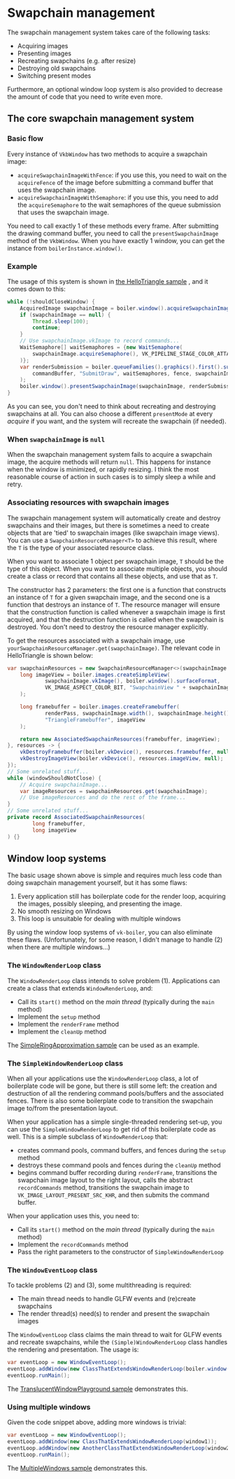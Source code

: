# Swapchain management

The swapchain management system takes care of the following tasks:
- Acquiring images
- Presenting images
- Recreating swapchains (e.g. after resize)
- Destroying old swapchains
- Switching present modes

Furthermore, an optional window loop system is also provided to
decrease the amount of code that you need to write even more.

## The core swapchain management system
### Basic flow
Every instance of `VkbWindow` has two methods to acquire a swapchain image:
- `acquireSwapchainImageWithFence`: if you use this, you need to wait on
the `acquireFence` of the image before submitting a command buffer that
uses the swapchain image.
- `acquireSwapchainImageWithSemaphore`: if you use this, you need to
add the `acquireSemaphore` to the wait semaphores of the queue submission
that uses the swapchain image.

You need to call exactly 1 of these methods every frame. After submitting
the drawing command buffer, you need to call the `presentSwapchainImage`
method of the `VkbWindow`. When you have exactly 1 window, you can get the
instance from `boilerInstance.window()`.

### Example
The usage of this system is shown in
[the HelloTriangle sample](../samples/src/main/java/com/github/knokko/boiler/samples/HelloTriangle.java)
, and it comes down to this:
```java
while (!shouldCloseWindow) {
	AcquiredImage swapchainImage = boiler.window().acquireSwapchainImageWithSemaphore(presentMode);
	if (swapchainImage == null) {
		Thread.sleep(100);
		continue;
	}
	// Use swapchainImage.vkImage to record commands...
	WaitSemaphore[] waitSemaphores = {new WaitSemaphore(
		swapchainImage.acquireSemaphore(), VK_PIPELINE_STAGE_COLOR_ATTACHMENT_OUTPUT_BIT
	)};
	var renderSubmission = boiler.queueFamilies().graphics().first().submit(
		commandBuffer, "SubmitDraw", waitSemaphores, fence, swapchainImage.presentSemaphore()
	);
	boiler.window().presentSwapchainImage(swapchainImage, renderSubmission);
}
```
As you can see, you don't need to think about recreating and destroying swapchains
at all. You can also choose a different `presentMode` at every *acquire* if you
want, and the system will recreate the swapchain (if needed).

### When `swapchainImage` is `null`
When the swapchain management system fails to acquire a swapchain image, the
acquire methods will return `null`. This happens for instance when the window is
minimized, or rapidly resizing. I think the most reasonable course of action in
such cases is to simply sleep a while and retry.

### Associating resources with swapchain images
The swapchain management system will automatically create and destroy swapchains
and their images, but there is sometimes a need to create objects that are
'tied' to swapchain images (like swapchain image views). You can use a
`SwapchainResourceManager<T>` to achieve this result, where the `T` is the type
of your associated resource class.

When you want to associate 1 object per swapchain image, `T` should be the type
of this object. When you want to associate multiple objects, you should create
a class or record that contains all these objects, and use that as `T`.

The constructor has 2 parameters: the first one is a function that constructs
an instance of `T` for a given swapchain image, and the second one is a
function that destroys an instance of `T`. The resource manager will ensure
that the construction function is called whenever a swapchain image is first
acquired, and that the destruction function is called when the swapchain is
destroyed. You don't need to destroy the resource manager explicitly.

To get the resources associated with a swapchain image, use
`yourSwapchainResourceManager.get(swapchainImage)`. The relevant code in
HelloTriangle is shown below:
```java
var swapchainResources = new SwapchainResourceManager<>(swapchainImage -> {
	long imageView = boiler.images.createSimpleView(
			swapchainImage.vkImage(), boiler.window().surfaceFormat,
			VK_IMAGE_ASPECT_COLOR_BIT, "SwapchainView " + swapchainImage.index()
	);

	long framebuffer = boiler.images.createFramebuffer(
			renderPass, swapchainImage.width(), swapchainImage.height(),
			"TriangleFramebuffer", imageView
	);

	return new AssociatedSwapchainResources(framebuffer, imageView);
}, resources -> {
	vkDestroyFramebuffer(boiler.vkDevice(), resources.framebuffer, null);
	vkDestroyImageView(boiler.vkDevice(), resources.imageView, null);
});
// Some unrelated stuff...
while (windowShouldNotClose) {
	// Acquire swapchainImage...
	var imageResources = swapchainResources.get(swapchainImage);
	// Use imageResources and do the rest of the frame...
}
// Some unrelated stuff...
private record AssociatedSwapchainResources(
		long framebuffer,
		long imageView
) {}
```

## Window loop systems
The basic usage shown above is simple and requires much less code than doing
swapchain management yourself, but it has some flaws:
1. Every application still has boilerplate code for the render loop,
acquiring the images, possibly sleeping, and presenting the image.
2. No smooth resizing on Windows
3. This loop is unsuitable for dealing with multiple windows

By using the window loop systems of `vk-boiler`, you can also eliminate these
flaws. (Unfortunately, for some reason, I didn't manage to handle (2) when
there are multiple windows...)

### The `WindowRenderLoop` class
The `WindowRenderLoop` class intends to solve problem (1). Applications can
create a class that extends `WindowRenderLoop`, and:
- Call its `start()` method on the *main thread* (typically during the
`main` method)
- Implement the `setup` method
- Implement the `renderFrame` method
- Implement the `cleanUp` method

The [SimpleRingApproximation sample](../samples/src/main/java/com/github/knokko/boiler/samples/SimpleRingApproximation.java)
can be used as an example.

### The `SimpleWindowRenderLoop` class
When all your applications use the `WindowRenderLoop` class, a lot of
boilerplate code will be gone, but there is still some left: the
creation and destruction of all the rendering command pools/buffers
and the associated fences. There is also some boilerplate code to
transition the swapchain image to/from the presentation layout.

When your application has a simple single-threaded rendering set-up,
you can use the `SimpleWindowRenderLoop` to get rid of this boilerplate
code as well. This is a simple subclass of `WindowRenderLoop` that:
- creates command pools, command buffers, and fences during the
`setup` method
- destroys these command pools and fences during the `cleanUp` method
- begins command buffer recording during `renderFrame`, transitions
the swapchain image layout to the right layout, calls the
abstract `recordCommands` method, transitions the swapchain image
to `VK_IMAGE_LAYOUT_PRESENT_SRC_KHR`, and then submits the command buffer.

When your application uses this, you need to:
- Call its `start()` method on the *main thread* (typically during the
`main` method)
- Implement the `recordCommands` method
- Pass the right parameters to the constructor of
`SimpleWindowRenderLoop`

### The `WindowEventLoop` class
To tackle problems (2) and (3), some multithreading is required:
- The main thread needs to handle GLFW events and (re)create swapchains
- The render thread(s) need(s) to render and present the swapchain images

The `WindowEventLoop` class claims the main thread to wait for GLFW events
and recreate swapchains, while the `(Simple)WindowRenderLoop` class
handles the rendering and presentation. The usage is:
```java
var eventLoop = new WindowEventLoop();
eventLoop.addWindow(new ClassThatExtendsWindowRenderLoop(boiler.window()));
eventLoop.runMain();
```
The [TranslucentWindowPlayground sample](../samples/src/main/java/com/github/knokko/boiler/samples/TranslucentWindowPlayground.java)
demonstrates this.

### Using multiple windows
Given the code snippet above, adding more windows is trivial:
```java
var eventLoop = new WindowEventLoop();
eventLoop.addWindow(new ClassThatExtendsWindowRenderLoop(window1));
eventLoop.addWindow(new AnotherClassThatExtendsWindowRenderLoop(window2));
eventLoop.runMain();
```
The [MultipleWindows sample](../samples/src/main/java/com/github/knokko/boiler/samples/MultipleWindows.java)
demonstrates this.
